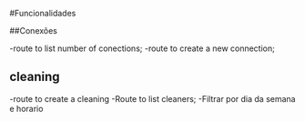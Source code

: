 #Funcionalidades

##Conexões

-route to list number of conections;
-route to create a new connection;

## cleaning

-route to create a cleaning
-Route to list cleaners;
    -Filtrar por dia da semana e horario
